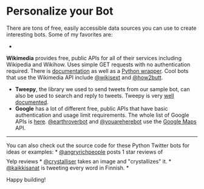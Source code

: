 # Personalize your Bot

There are tons of free, easily accessible data sources you can use to create interesting bots. Some of my favorites are:

* 
**Wikimedia** provides free, public APIs for all of their services including Wikipedia and Wikihow. Uses simple GET requests with no authentication required. There is [documentation](https://www.mediawiki.org/wiki/API:Main_page) as well as a [Python wrapper](https://pypi.python.org/pypi/wikipedia/). Cool bots that use the Wikimedia API include [@wikisext](https://twitter.com/wikisext) and [@how2butt](https://twitter.com/how2butt).
* **Tweepy**, the library we used to send tweets from our sample bot, can also be used to search and reply to tweets. Tweepy is very [well documented](http://tweepy.readthedocs.org/en/v3.2.0/).
* **Google** has a lot of different free, public APIs that have basic authentication and usage limit requirements. The whole list of Google APIs is [here](https://developers.google.com/apis-explorer/#p/). [@earthroverbot](https://twitter.com/EarthRoverBot) and [@youareherebot](https://twitter.com/youareherebot/with_replies) use the [Google Maps](https://developers.google.com/maps/?hl=en) API.
****
You can also check out the source code for these Python Twitter bots for ideas or examples:
* 
[@angryrichpeople](https://github.com/tpinecone/angry_rich_people) posts 1 star reviews of $$$$ Yelp reviews
* 
[@crystalliser](https://github.com/Autophagy/crystalliser-bot) takes an image and "crystallizes" it.
* 
[@kaikkisanat](https://github.com/hugovk/everyfinnishword) is tweeting every word in Finnish.
* 


Happy building!

